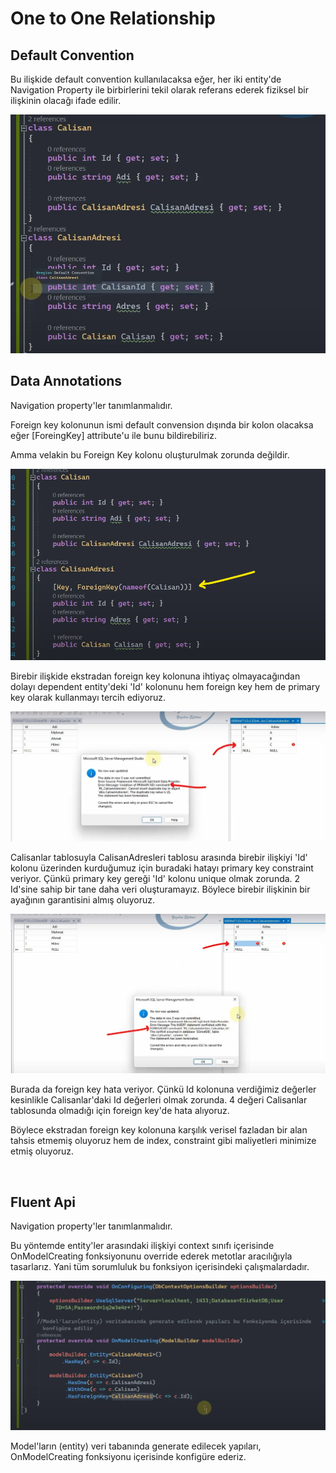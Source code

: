 # One to One Relationship

## Default Convention 
<p>
Bu ilişkide default convention kullanılacaksa eğer, her iki entity'de Navigation Property ile birbirlerini tekil olarak referans ederek fiziksel bir ilişkinin olacağı ifade edilir.
</p>

<img src="../img/one-to-one-1.png">

<br>

## Data Annotations
<p>
Navigation property'ler tanımlanmalıdır.
</p>

<p>
Foreign key kolonunun ismi default convension dışında bir kolon olacaksa eğer [ForeingKey] attribute'u ile bunu bildirebiliriz.
</p>

<p>
Amma velakin bu Foreign Key kolonu oluşturulmak zorunda değildir. 
</p>

<img src="../img/one-to-one-2.png">

<br>

<p>
Birebir ilişkide ekstradan foreign key kolonuna ihtiyaç olmayacağından dolayı dependent entity'deki 'Id' kolonunu hem foreign key hem de primary key olarak kullanmayı tercih ediyoruz. 
</p>

<img src="../img/one-to-one-3.png">

<br>

<p>
Calisanlar tablosuyla CalisanAdresleri tablosu arasında birebir ilişkiyi 'Id' kolonu üzerinden kurduğumuz için buradaki hatayı primary key constraint veriyor. Çünkü primary key gereği 'Id' kolonu unique olmak zorunda. 2 Id'sine sahip bir tane daha veri oluşturamayız. Böylece birebir ilişkinin bir ayağının garantisini almış oluyoruz.
</p>

<img src="../img/one-to-one-4.png">

<br>

<p>
Burada da foreign key hata veriyor. Çünkü Id kolonuna verdiğimiz değerler kesinlikle Calisanlar'daki Id değerleri olmak zorunda. 4 değeri Calisanlar tablosunda olmadığı için foreign key'de hata alıyoruz.
</p>

<p>
Böylece ekstradan foreign key kolonuna karşılık verisel fazladan bir alan tahsis etmemiş oluyoruz hem de index, constraint gibi maliyetleri minimize etmiş oluyoruz.
</p>

<br>

## Fluent Api
<p>
Navigation property'ler tanımlanmalıdır.
</p>

<p>
Bu yöntemde entity'ler arasındaki ilişkiyi context sınıfı içerisinde OnModelCreating fonksiyonunu override ederek metotlar aracılığıyla tasarlarız. Yani tüm sorumluluk bu fonksiyon içerisindeki çalışmalardadır.
</p>

<img src="../img/one-to-one-5.png">

<br>

<p>
Model'ların (entity) veri tabanında generate edilecek yapıları, OnModelCreating fonksiyonu içerisinde konfigüre ederiz.
</p>








